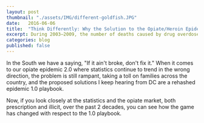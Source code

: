 ```yaml
---
layout: post
thumbnail: "./assets/IMG/different-goldfish.JPG"
date:   2016-06-06
title:  "Think Differently: Why the Solution to the Opiate/Heroin Epidemic is in the Air, Not the Street"
excerpt: During 2003–2009, the number of deaths caused by drug overdose in Florida increased 61.0%, from 1,804 to 2,905, with especially large increases in deaths caused by the opioid pain reliever oxycodone and the benzodiazepine alprazolam.
categories: blog
published: false
---
```

In the South we have a saying, "If it ain't broke, don't fix it." When it comes to our opiate epidemic 2.0 where statistics continue to trend in the wrong direction, the problem is still rampant, taking a toll on families across the country, and the proposed solutions I keep hearing from DC are a rehashed epidemic 1.0 playbook.

Now, if you look closely at the statistics and the opiate market, both prescription and illicit, over the past 2 decades, you can see how the game has changed with respect to the 1.0 playbook.
